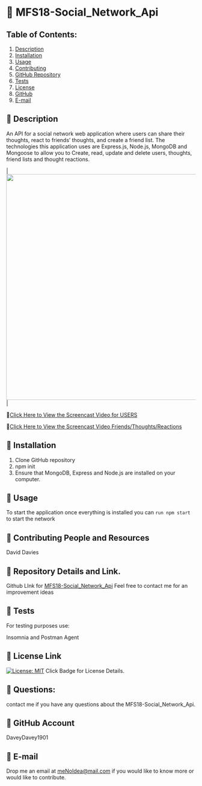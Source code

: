 # :small_orange_diamond: MFS18-Social_Network_Api
## Table of Contents:
  1. [Description](##Description) 
  2. [Installation](##Installation)
  3. [Usage](##Usage)  
  4. [Contributing](##Contributing-and-Resources)
  5. [GitHub Repository](##Repository-Details-Link)
  6. [Tests](##Tests)
  4. [License](##License-Link)
  7. [GitHub](##GitHub-Account)
  8. [E-mail](##E-mail)
  
## :small_blue_diamond: Description

An API for a social network web application where users can share their thoughts, react to friends’ thoughts, and create a friend list. The technologies this application uses are Express.js, Node.js, MongoDB and Mongoose to allow you to Create, read, update and delete users, thoughts, friend lists and thought reactions.


|<img src="public\img\Social Media App Users.gif" width="600">| 


:file_folder:[Click Here to View the Screencast Video for USERS](https://drive.google.com/file/d/1I--MPYYnVwdZiuu-GHUHsgBa6-pBwpoz/view)

:file_folder:[Click Here to View the Screencast Video Friends/Thoughts/Reactions]()




## :small_blue_diamond: Installation

  1. Clone GitHub repository
  2. npm init
  3. Ensure that MongoDB, Express and Node.js are installed on your computer.
  
## :small_blue_diamond: Usage

To start the application once everything is installed you can `run npm start` to start the network

## :small_blue_diamond: Contributing People and Resources

David Davies

## :small_blue_diamond: Repository Details and Link.
Github LInk for [MFS18-Social_Network_Api](https://github.com/DaveyDavey1901/MFS18-Social_Network_Api)
Feel free to contact me for an improvement ideas

## :small_blue_diamond: Tests

For testing purposes use:

Insomnia and Postman Agent

## :small_blue_diamond: License Link
[![License: MIT](https://img.shields.io/badge/License-MIT-yellow.svg)](https://opensource.org/licenses/MIT) Click Badge for License Details.


## :small_blue_diamond: Questions:

contact me if you have any questions about the MFS18-Social_Network_Api.

## :small_blue_diamond: GitHub Account

DaveyDavey1901

## :small_blue_diamond: E-mail

Drop me an email at meNoIdea@mail.com if you would like to know more or would like to contribute.
